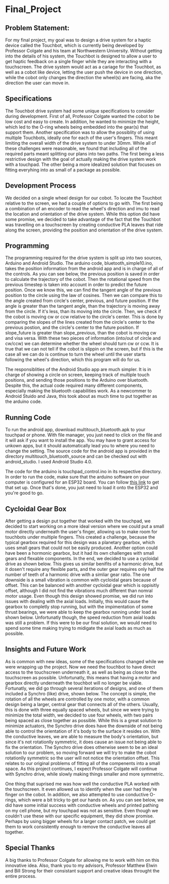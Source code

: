 # Final_Project

## Problem Statement:
For my final project, my goal was to design a drive system for a haptic device called the Touchbot, which is currently being developed by Professor Colgate and his
team at Northwestern University.  Without getting into the details of his system, the Touchbot is designed to allow a user to get haptic feedback on a single finger
while they are interacting with a touchscreen.  The drive system would act as a cariage for the Touchbot, as well as a cobot like device, letting the user push
the device in one direction, while the cobot only changes the direction the wheel(s) are facing, aka the direction the user can move in.

## Specifications
The Touchbot drive system had some unique specifications to consider during development.  First of all, Professor Colgate wanted the cobot to be low cost and easy to create.  In addition, he wanted to minimize the height, which led to the O-ring wheels being embedded into the gear(s) that support them. Another specification was to allow the possiblity of using multiple Touchbots, ideally one for each of the user's fingers.  This meant limiting the overall width of the drive system to under 30mm.  While all of these challenges were reasonable, we found that including all of the required parts meant splitting our plans into two paths.  The first being a less restrictive design with the goal of actually making the drive system work with a touchpad.  The other being a more idealized solution that focuses on fitting everyhing into as small of a package as possible.

## Development Process
We decided on a single wheel design for our cobot.  To locate the Touchbot relative to the screen, we had a couple of options to go with.  The first being a combination of an encoder to read the wheel's direction and imu to read the location and orientation of the drive system.  While this option did have some promise, we decided to take advantage of the fact that the Touchbot was travelling on a touchscreen by creating conductive PLA leaves that ride along the screen, providing the position and orientation of the drive system.  

## Programming
The programming required for the drive system is split up into two sources, Arduino and Android Studio.  The arduino code, bluetooth_simple10.ino, takes the position information from the android app and is in charge of all of the controls.  As you can see below, the previous position is saved in order to calculate the trajectory of the cobot.  Then the rotational speed from the previous timestep is taken into account in order to predict the future position.  Once we know this, we can find the tangent angle of the previous position to the circle using the law of cosines.  Then we can compare this to the angle created from circle's center, previous, and future position.  If the angle is greater than the tangent angle, than the trajectory is moving away from the circle.  If it's less, than its moving into the circle.  Then, we check if the cobot is moving cw or ccw relative to the circle's center.  This is done by comparing the slopes of the lines created from the circle's center to the previous postion, and the circle's center to the future position.  If slope_future is greater than slope_previous, than the cobot is moving cw and visa versa.  With these two pieces of information (into/out of circle and cw/ccw) we can determine whether the wheel should turn cw or ccw.  It is true that we can not tell if the cobot is slippin on the screen, but if this is the case all we can do is continue to turn the wheel until the user starts following the wheel's direction, which this program will do for us. 

The responsiblities of the Android Studio app are much simpler.  It is in charge of showing a circle on screen, keeping track of multiple touch positions, and sending those positions to the Arduino over bluetooth.  Despite this, the actual code required many different components, especially making the bluetooth capabilities work.  As a newcommer to Android Stuido and Java, this took about as much time to put together as the arduino code.

## Running Code
To run the android app, download multitouch_bluetooth.apk to your touchpad or phone.  With file manager, you just need to click on the file and it will ask if you want to install the app.  You may have to grant access for unkown apps, but it should automatically lead you to where you need to change the setting.  The source code for the android app is provided in the directory multitouch_bluetooth_source and can be checked out with android_studio. I used Android Studio 4.0.

The code for the arduino is touchpad_control.ino in its respective directory.  In order to run the code, make sure that the arduino software on your computer is configured for an ESP32 board.  You can follow [this link](https://randomnerdtutorials.com/installing-the-esp32-board-in-arduino-ide-windows-instructions/) to get that set up.  Once that's done, you just need to load it onto the ESP32 and you're good to go.



## Cycloidal Gear Box
After getting a design put together that worked with the touchpad, we decided to start working on a more ideal version where we could put a small motor directly underneath the user's finger, allowing us to make room for touchbots under multiple fingers. This created a challenge, because the typical gearbox required for this design was a planetary gearbox, which uses small gears that could not be easily produced.  Another option could have been a hormonic gearbox, but it had its own challenges with small gears and flexable components.  In the end, we decided to use a cycloidal drive as shown below.  This gives us similar benifits of a harmonic drive, but it dosen't require any flexible parts, and the outer gear requires only half the number of teeth of a harmonic drive with a simliar gear ratio.  The one downside is a small vibration is common with cycloidal gears because of offset.  This can be balanced with another cycloidal gear which is oppisitly offset, although I did not find the vibrations much different than nomral motor usage.  Even though this design showed promise, we did run into issues with dealing with the axial loads.  Initially, this would cause the gearbox to completly stop running, but with the impimentation of some thrust bearings, we were able to keep the gearbox running under load as shown below.  Unfortunatly though, the speed reduction from axial loads was still a problem.  If this were to be our final solution, we would need to spend some time making trying to midigate the axial loads as much as possible.

## Insights and Future Work
As is common with new ideas, some of the specifications changed while we were wrapping up the project.  Now we need the touchbot to have direct access to the touchscreen underneath it, as well as being as close to the touchscreen as possible.  Unfortunatly, this means that having a motor and gearbox directly underneath the touchbot will no longer be viable.  Fortunatly, we did go through several iterations of designs, and one of them included a Synchro (like) drive, shown below.  The concept is simple, the rotation of all the wheels are controlled by one motor, with a common design being a larger, central gear that connects all of the others.  Usually, this is done with three equally spaced wheels, but since we were trying to minimize the total width, we decided to use four wheels, with two pairs being spaced as close together as possible.  While this is a great solution to minimize actuators, the Synchro drive does have the downside of not being able to control the orientation of it's body to the surface it resides on.  With the conductive leaves, we are able to measure the body's orientation, but since it's not rotationlly symmetric, it does cause an issue not being able to fix the orientation.  The Synchro drive does otherwise seem to be an ideal solution to our problem, so moving forward we will try to make the cobot rotationlly symmetric so the user will not notice the orientation offset.  This relates to our original problems of fitting all of the compenents into a small space. As this project continues, I expect Professor Colgate will continue with Synchro drive, while slowly making things smaller and more symmetric.

One thing that suprised me was how well the conductive PLA worked with the touchscreen.  It even allowed us to identify when the user had they're finger on the cobot.  In addition, we also attempted to use conductive O-rings, which were a bit tricky to get our hands on.  As you can see below, we did have some initial success with conductive wheels and printed pathing on my cell phone, but my touchpad was not as sensitive.  Even though we couldn't use these with our specific equipment, they did show promise.  Perhaps by using bigger wheels for a larger contact patch, we could get them to work consistently enough to remove the conductive leaves all together.  

## Special Thanks
A big thanks to Professor Colgate for allowing me to work with him on this innovative idea.  Also, thank you to my advisors, Professor Matthew Elwin and Bill Strong for their consistant support and creative ideas throught the entire process.
